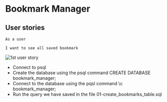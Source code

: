 # Bookmark Manager

## User stories

```
As a user

I want to see all saved bookmark
```

![1st user story](https://i.imgur.com/lDwRnkU.jpg "1st User story")


- Connect to psql
- Create the database using the psql command CREATE        DATABASE bookmark_manager;
- Connect to the database using the pqsl command \c        bookmark_manager;
- Run the query we have saved in the file                  01-create_bookmarks_table.sql